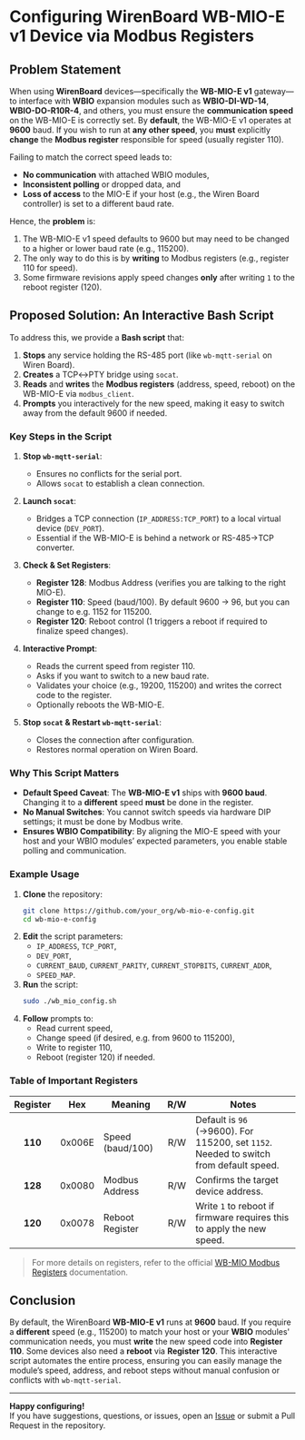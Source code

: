 # Configuring WirenBoard WB-MIO-E v1 Device via Modbus Registers

## Problem Statement

When using **WirenBoard** devices—specifically the **WB-MIO-E v1** gateway—to interface with **WBIO** expansion modules such as **WBIO-DI-WD-14**, **WBIO-DO-R10R-4**, and others, you must ensure the **communication speed** on the WB-MIO-E is correctly set. By **default**, the WB-MIO-E v1 operates at **9600** baud. If you wish to run at **any other speed**, you **must** explicitly **change** the **Modbus register** responsible for speed (usually register 110).

Failing to match the correct speed leads to:

- **No communication** with attached WBIO modules,  
- **Inconsistent polling** or dropped data, and  
- **Loss of access** to the MIO-E if your host (e.g., the Wiren Board controller) is set to a different baud rate.

Hence, the **problem** is:  
1. The WB-MIO-E v1 speed defaults to 9600 but may need to be changed to a higher or lower baud rate (e.g., 115200).  
2. The only way to do this is by **writing** to Modbus registers (e.g., register 110 for speed).  
3. Some firmware revisions apply speed changes **only** after writing `1` to the reboot register (120).  

## Proposed Solution: An Interactive Bash Script

To address this, we provide a **Bash script** that:

1. **Stops** any service holding the RS-485 port (like `wb-mqtt-serial` on Wiren Board).  
2. **Creates** a TCP↔PTY bridge using `socat`.  
3. **Reads** and **writes** the **Modbus registers** (address, speed, reboot) on the WB-MIO-E via `modbus_client`.  
4. **Prompts** you interactively for the new speed, making it easy to switch away from the default 9600 if needed.

### Key Steps in the Script

1. **Stop `wb-mqtt-serial`**:  
   - Ensures no conflicts for the serial port.  
   - Allows `socat` to establish a clean connection.

2. **Launch `socat`**:  
   - Bridges a TCP connection (`IP_ADDRESS:TCP_PORT`) to a local virtual device (`DEV_PORT`).  
   - Essential if the WB-MIO-E is behind a network or RS-485→TCP converter.

3. **Check & Set Registers**:
   - **Register 128**: Modbus Address (verifies you are talking to the right MIO-E).  
   - **Register 110**: Speed (baud/100). By default 9600 → 96, but you can change to e.g. 1152 for 115200.  
   - **Register 120**: Reboot control (1 triggers a reboot if required to finalize speed changes).

4. **Interactive Prompt**:
   - Reads the current speed from register 110.  
   - Asks if you want to switch to a new baud rate.  
   - Validates your choice (e.g., 19200, 115200) and writes the correct code to the register.  
   - Optionally reboots the WB-MIO-E.

5. **Stop `socat` & Restart `wb-mqtt-serial`**:
   - Closes the connection after configuration.  
   - Restores normal operation on Wiren Board.

### Why This Script Matters

- **Default Speed Caveat**: The **WB-MIO-E v1** ships with **9600 baud**. Changing it to a **different** speed **must** be done in the register.  
- **No Manual Switches**: You cannot switch speeds via hardware DIP settings; it must be done by Modbus write.  
- **Ensures WBIO Compatibility**: By aligning the MIO-E speed with your host and your WBIO modules’ expected parameters, you enable stable polling and communication.

### Example Usage

1. **Clone** the repository:
   ```bash
   git clone https://github.com/your_org/wb-mio-e-config.git
   cd wb-mio-e-config
   ```
2. **Edit** the script parameters:
   - `IP_ADDRESS`, `TCP_PORT`,  
   - `DEV_PORT`,  
   - `CURRENT_BAUD`, `CURRENT_PARITY`, `CURRENT_STOPBITS`, `CURRENT_ADDR`,  
   - `SPEED_MAP`.  
3. **Run** the script:
   ```bash
   sudo ./wb_mio_config.sh
   ```
4. **Follow** prompts to:
   - Read current speed,  
   - Change speed (if desired, e.g. from 9600 to 115200),  
   - Write to register 110,  
   - Reboot (register 120) if needed.

### Table of Important Registers

| **Register** | **Hex**  | **Meaning**                   | **R/W** | **Notes**                                                                             |
|:------------:|:--------:|--------------------------------|:-------:|----------------------------------------------------------------------------------------|
| **110**      | 0x006E   | Speed (baud/100)              | R/W     | Default is `96` (→9600). For 115200, set `1152`. Needed to switch from default speed.  |
| **128**      | 0x0080   | Modbus Address                | R/W     | Confirms the target device address.                                                    |
| **120**      | 0x0078   | Reboot Register               | R/W     | Write `1` to reboot if firmware requires this to apply the new speed.                 |
> For more details on registers, refer to the official [WB-MIO Modbus Registers](https://wirenboard.com/wiki/WB-MIO-Modbus-Registers) documentation.

## Conclusion

By default, the WirenBoard **WB-MIO-E v1** runs at **9600** baud. If you require a **different** speed (e.g., 115200) to match your host or your **WBIO** modules' communication needs, you must **write** the new speed code into **Register 110**. Some devices also need a **reboot** via **Register 120**. This interactive script automates the entire process, ensuring you can easily manage the module’s speed, address, and reboot steps without manual confusion or conflicts with `wb-mqtt-serial`.

---

**Happy configuring!**  
If you have suggestions, questions, or issues, open an [Issue](https://github.com/your_org/wb-mio-e-config/issues) or submit a Pull Request in the repository.